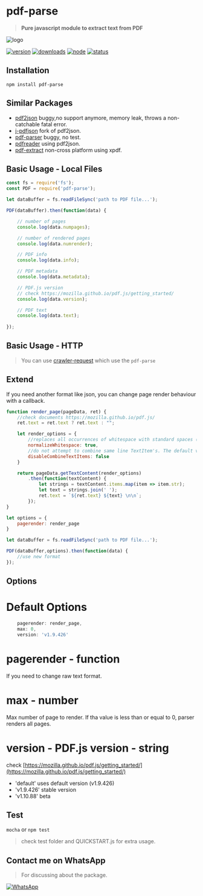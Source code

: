 # pdf-parse
> **Pure javascript module to extract text from PDF**

![logo](https://assets.gitlab-static.net/uploads/-/system/project/avatar/5077237/pdf-parse.png)

[![version](https://img.shields.io/npm/v/pdf-parse.svg)](https://www.npmjs.org/package/pdf-parse)
[![downloads](https://img.shields.io/npm/dt/pdf-parse.svg)](https://www.npmjs.org/package/pdf-parse)
[![node](https://img.shields.io/node/v/pdf-parse.svg)](https://nodejs.org/)
[![status](https://gitlab.com/autokent/pdf-parse/badges/master/pipeline.svg)](https://gitlab.com/autokent/pdf-parse/pipelines)

## Installation
`npm install pdf-parse`

## Similar Packages

* [pdf2json](https://www.npmjs.com/package/pdf2json) buggy,no support anymore, memory leak, throws a non-catchable fatal error.
* [j-pdfjson](https://www.npmjs.com/package/j-pdfjson) fork of pdf2json.
* [pdf-parser](https://github.com/dunso/pdf-parse) buggy, no test.
* [pdfreader](https://www.npmjs.com/package/pdfreader) using pdf2json.
* [pdf-extract](https://www.npmjs.com/package/pdf-extract) non-cross platform using xpdf.
 

## Basic Usage - Local Files
```js
const fs = require('fs');
const PDF = require('pdf-parse');

let dataBuffer = fs.readFileSync('path to PDF file...');

PDF(dataBuffer).then(function(data) {

	// number of pages
	console.log(data.numpages);

	// number of rendered pages
	console.log(data.numrender);

	// PDF info
	console.log(data.info);

	// PDF metadata
	console.log(data.metadata); 

	// PDF.js version
	// check https://mozilla.github.io/pdf.js/getting_started/
	console.log(data.version);

	// PDF text
	console.log(data.text); 
        
});
```


## Basic Usage - HTTP
> You can use  [crawler-request](https://www.npmjs.com/package/crawler-request) which use the `pdf-parse`


## Extend
If you need another format like json, you can change page render behaviour with a callback.
```js
function render_page(pageData, ret) {
	//check documents https://mozilla.github.io/pdf.js/
	ret.text = ret.text ? ret.text : "";

	let render_options = {
		//replaces all occurrences of whitespace with standard spaces (0x20). The default value is `false`.
		normalizeWhitespace: true,
		//do not attempt to combine same line TextItem's. The default value is `false`.
		disableCombineTextItems: false
	}

	return pageData.getTextContent(render_options)
		.then(function(textContent) {
			let strings = textContent.items.map(item => item.str);
			let text = strings.join(' ');
			ret.text = `${ret.text} ${text} \n\n`;
		});
}

let options = {
    pagerender: render_page
}

let dataBuffer = fs.readFileSync('path to PDF file...');

PDF(dataBuffer,options).then(function(data) {
	//use new format
});

```


## Options

# Default Options
```js
    pagerender: render_page,
    max: 0,
    version: 'v1.9.426'
```
# pagerender - function
If you need to change raw text format.

# max - number
Max number of page to render. If tha value is less than or equal to 0, parser renders all pages. 

# version - PDF.js version - string
check [https://mozilla.github.io/pdf.js/getting_started/](https://mozilla.github.io/pdf.js/getting_started/)

* 'default' uses default version (v1.9.426)
* 'v1.9.426' stable version
* 'v1.10.88' beta

## Test
`mocha` or `npm test`

> check test folder and QUICKSTART.js for extra usage.

## Contact me on WhatsApp
> For discussing about the package.

[![WhatsApp](https://img.shields.io/badge/style-WhatsApp-green.svg?style=flat&label=0%20506%20304%2024%2080)](https://api.whatsapp.com/send?phone=905063042480&text=Hi%2C%0ALet%27s%20talk%20about%20pdf-parse)